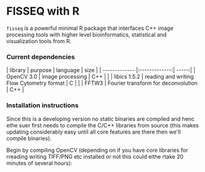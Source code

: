 FISSEQ with R
==============

`fisseq` is a powerful minimal R package that interfaces C++ image processing tools with higher level bioinformatics, statistical and visualization tools from R.

### Current dependencies

| library        | purpose           | language  | size  |
| ------------- |:-------------:| -----:|
| OpenCV 3.0      | image processing | C++ |  |
| libics 1.5.2      | reading and writing Flow Cytometry format      |   C | |
| FFTW3 | Fourier transform for deconvolution      |    C++ |


### Installation instructions

Since this is a developing version no static binaries are compiled and henc ethe suer first needs to compile the C/C++ libraries from source (this makes updating considerably easy until all core features are there then we'll compile binaries).

Begin by compiling OpenCV (depending on if you have core libraries for rreading writing TIFF/PNG etc installed or not this could eithe rtake 20 minutes of several hours):








